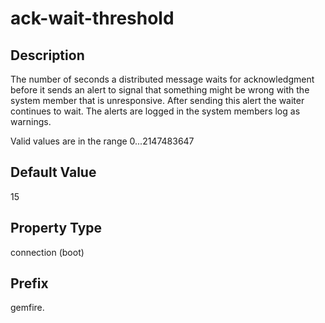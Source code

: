 # ack-wait-threshold

## Description

The number of seconds a distributed message waits for acknowledgment before it sends an alert to signal that something might be wrong with the system member that is unresponsive. After sending this alert the waiter continues to wait. The alerts are logged in the system members log as warnings.

Valid values are in the range 0...2147483647

## Default Value

15

## Property Type

connection (boot)

## Prefix

gemfire.
